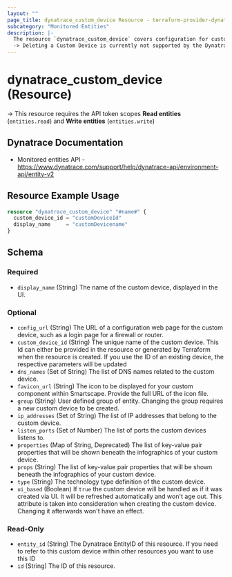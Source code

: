 ```yaml
---
layout: ""
page_title: dynatrace_custom_device Resource - terraform-provider-dynatrace"
subcategory: "Monitored Entities"
description: |-
  The resource `dynatrace_custom_device` covers configuration for custom devices.
  -> Deleting a Custom Device is currently not supported by the Dynatrace REST API. As a consequence, Custom Devices created via this Resource, won't really get removed from your Dynatrace Environment. Terraform will simply forget about it. Subsequent attempts to create another Custom Device with the same `custom_device_id` will simply update the existing one.
---
```


# dynatrace_custom_device (Resource)

-> This resource requires the API token scopes **Read entities** (`entities.read`) and **Write entities** (`entities.write`)

## Dynatrace Documentation

- Monitored entities API - https://www.dynatrace.com/support/help/dynatrace-api/environment-api/entity-v2 

## Resource Example Usage

```terraform
resource "dynatrace_custom_device" "#name#" {
  custom_device_id = "customDeviceId"
  display_name     = "customDevicename"
}
```
<!-- schema generated by tfplugindocs -->
## Schema

### Required

- `display_name` (String) The name of the custom device, displayed in the UI.

### Optional

- `config_url` (String) The URL of a configuration web page for the custom device, such as a login page for a firewall or router.
- `custom_device_id` (String) The unique name of the custom device. This Id can either be provided in the resource or generated by Terraform when the resource is created. If you use the ID of an existing device, the respective parameters will be updated
- `dns_names` (Set of String) The list of DNS names related to the custom device.
- `favicon_url` (String) The icon to be displayed for your custom component within Smartscape. Provide the full URL of the icon file.
- `group` (String) User defined group of entity. Changing the group requires a new custom device to be created.
- `ip_addresses` (Set of String) The list of IP addresses that belong to the custom device.
- `listen_ports` (Set of Number) The list of ports the custom devices listens to.
- `properties` (Map of String, Deprecated) The list of key-value pair properties that will be shown beneath the infographics of your custom device.
- `props` (String) The list of key-value pair properties that will be shown beneath the infographics of your custom device.
- `type` (String) The technology type definition of the custom device.
- `ui_based` (Boolean) If `true` the custom device will be handled as if it was created via UI. It will be refreshed automatically and won't age out. This attribute is taken into consideration when creating the custom device. Changing it afterwards won't have an effect.

### Read-Only

- `entity_id` (String) The Dynatrace EntityID of this resource. If you need to refer to this custom device within other resources you want to use this ID
- `id` (String) The ID of this resource.
 